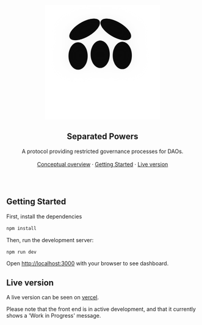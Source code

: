 <p align="center">

<br />
<div align="center">
  <a href="https://github.com/7Cedars/separated-powers"> 
    <img src="../public/logo.png" alt="Logo" width="300" height="300">
  </a>

<h2 align="center">Separated Powers </h2>
  <p align="center">
    A protocol providing restricted governance processes for DAOs. 
    <br />
    <br />
    <!--NB: TO DO --> 
    <a href="../README.md">Conceptual overview</a>
    ·
    <a href="#getting-started">Getting Started</a>
    ·
    <a href="#live-version">Live version</a>
  </p>
  <br />
  <br />
</div>


## Getting Started

First, install the dependencies 
```bash
npm install
```

Then, run the development server:

```bash
npm run dev
```

Open [http://localhost:3000](http://localhost:3000) with your browser to see dashboard. 

## Live version 

A live version can be seen on [vercel](https://separated-powers.vercel.app/).  

Please note that the front end is in active development, and that it currently shows a 'Work in Progress' message. 


